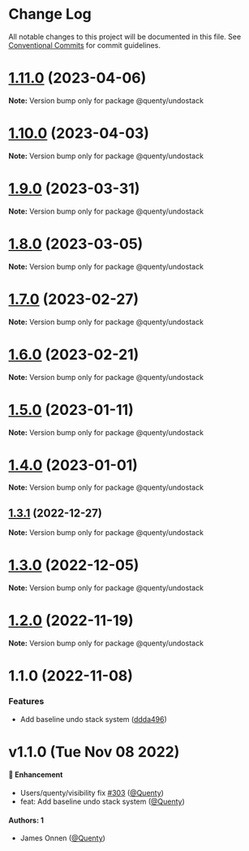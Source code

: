 # Change Log

All notable changes to this project will be documented in this file.
See [Conventional Commits](https://conventionalcommits.org) for commit guidelines.

# [1.11.0](https://github.com/Quenty/NevermoreEngine/compare/@quenty/undostack@1.10.0...@quenty/undostack@1.11.0) (2023-04-06)

**Note:** Version bump only for package @quenty/undostack





# [1.10.0](https://github.com/Quenty/NevermoreEngine/compare/@quenty/undostack@1.9.0...@quenty/undostack@1.10.0) (2023-04-03)

**Note:** Version bump only for package @quenty/undostack





# [1.9.0](https://github.com/Quenty/NevermoreEngine/compare/@quenty/undostack@1.8.0...@quenty/undostack@1.9.0) (2023-03-31)

**Note:** Version bump only for package @quenty/undostack





# [1.8.0](https://github.com/Quenty/NevermoreEngine/compare/@quenty/undostack@1.7.0...@quenty/undostack@1.8.0) (2023-03-05)

**Note:** Version bump only for package @quenty/undostack





# [1.7.0](https://github.com/Quenty/NevermoreEngine/compare/@quenty/undostack@1.6.0...@quenty/undostack@1.7.0) (2023-02-27)

**Note:** Version bump only for package @quenty/undostack





# [1.6.0](https://github.com/Quenty/NevermoreEngine/compare/@quenty/undostack@1.5.0...@quenty/undostack@1.6.0) (2023-02-21)

**Note:** Version bump only for package @quenty/undostack





# [1.5.0](https://github.com/Quenty/NevermoreEngine/compare/@quenty/undostack@1.4.0...@quenty/undostack@1.5.0) (2023-01-11)

**Note:** Version bump only for package @quenty/undostack





# [1.4.0](https://github.com/Quenty/NevermoreEngine/compare/@quenty/undostack@1.3.1...@quenty/undostack@1.4.0) (2023-01-01)

**Note:** Version bump only for package @quenty/undostack





## [1.3.1](https://github.com/Quenty/NevermoreEngine/compare/@quenty/undostack@1.3.0...@quenty/undostack@1.3.1) (2022-12-27)

**Note:** Version bump only for package @quenty/undostack





# [1.3.0](https://github.com/Quenty/NevermoreEngine/compare/@quenty/undostack@1.2.0...@quenty/undostack@1.3.0) (2022-12-05)

**Note:** Version bump only for package @quenty/undostack





# [1.2.0](https://github.com/Quenty/NevermoreEngine/compare/@quenty/undostack@1.1.0...@quenty/undostack@1.2.0) (2022-11-19)

**Note:** Version bump only for package @quenty/undostack





# 1.1.0 (2022-11-08)


### Features

* Add baseline undo stack system ([ddda496](https://github.com/Quenty/NevermoreEngine/commit/ddda496b12e0f492258e7a83e65d291f3cae337c))





# v1.1.0 (Tue Nov 08 2022)

#### 🚀 Enhancement

- Users/quenty/visibility fix [#303](https://github.com/Quenty/NevermoreEngine/pull/303) ([@Quenty](https://github.com/Quenty))
- feat: Add baseline undo stack system ([@Quenty](https://github.com/Quenty))

#### Authors: 1

- James Onnen ([@Quenty](https://github.com/Quenty))
